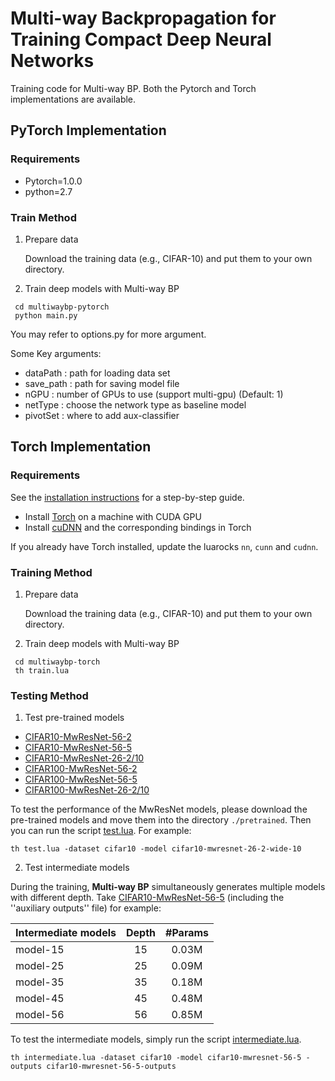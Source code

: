 # Multi-way Backpropagation for Training Compact Deep Neural Networks #

Training code for Multi-way BP. Both the Pytorch and Torch implementations are available.

## PyTorch Implementation ##

### Requirements ###

- Pytorch=1.0.0
- python=2.7

### Train Method ###  

1. Prepare data  

	Download the training data (e.g., CIFAR-10) and put them to your own directory.  

2. Train deep models with Multi-way BP
```
 cd multiwaybp-pytorch
 python main.py
```

You may refer to options.py for more argument.

Some Key arguments:
- dataPath : path for loading data set
- save_path : path for saving model file
- nGPU : number of GPUs to use (support multi-gpu) (Default: 1)
- netType : choose the network type as baseline model
- pivotSet : where to add aux-classifier

## Torch Implementation ##

### Requirements ###

See the [installation instructions](https://github.com/facebook/fb.resnet.torch/blob/master/INSTALL.md "installation") for a step-by-step guide.

- Install [Torch](http://torch.ch/ "torch") on a machine with CUDA GPU
- Install [cuDNN](https://developer.nvidia.com/cudnn "cudnn") and the corresponding bindings in Torch

If you already have Torch installed, update the luarocks ```nn```, ```cunn``` and ```cudnn```.

### Training Method ###  

1. Prepare data  

	Download the training data (e.g., CIFAR-10) and put them to your own directory.  

2. Train deep models with Multi-way BP
```
 cd multiwaybp-torch
 th train.lua
```

### Testing Method ###

1. Test pre-trained models

- [CIFAR10-MwResNet-56-2](https://yadi.sk/d/zMvzifB0vcyGA "MwResNet-56-2")
- [CIFAR10-MwResNet-56-5](https://yadi.sk/d/k1_34p-qvjdCT "MwResNet-56-5")
- [CIFAR10-MwResNet-26-2/10](https://yadi.sk/d/g-fKiJdKvcyJH "MwResNet-26-2/10")
- [CIFAR100-MwResNet-56-2](https://yadi.sk/d/9GTk0HrYvcyK6 "MwResNet-56-2")
- [CIFAR100-MwResNet-56-5](https://yadi.sk/d/NqIb0RYyvcyKo "MwResNet-56-5")
- [CIFAR100-MwResNet-26-2/10](https://yadi.sk/d/W8S5Cp3hvcyLT "MwResNet-26-2/10")

To test the performance of the MwResNet models, please download the pre-trained models and move them into the directory ``` ./pretrained ```.
Then you can run the script [test.lua](https://github.com/tanmingkui/multiwaybp/tree/master/multiwaybp-torch/test.lua "testing"). For example:

```
th test.lua -dataset cifar10 -model cifar10-mwresnet-26-2-wide-10 
```

2. Test intermediate models

During the training, **Multi-way BP** simultaneously generates multiple models with different depth. Take [CIFAR10-MwResNet-56-5](https://yadi.sk/d/k1_34p-qvjdCT "MwResNet-56-5") (including the ''auxiliary outputs'' file) for example:

| Intermediate models | Depth | #Params |
| ------------- |:-------------:|:-----:|
|model-15| 15 | 0.03M |
|model-25| 25 | 0.09M |
|model-35| 35 | 0.18M |
|model-45| 45 | 0.48M |
|model-56| 56 | 0.85M |

To test the intermediate models, simply run the script [intermediate.lua](https://github.com/tanmingkui/multiwaybp/tree/master/multiwaybp-torch/intermediate.lua "intermediate").

```
th intermediate.lua -dataset cifar10 -model cifar10-mwresnet-56-5 -outputs cifar10-mwresnet-56-5-outputs
```
